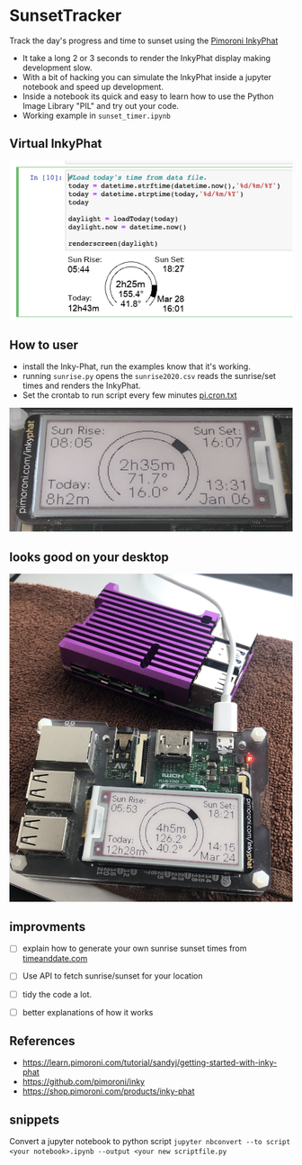# SunsetTracker
Track the day's progress and time to sunset using the [Pimoroni InkyPhat](https://shop.pimoroni.com/products/inky-phat)

- It take a long 2 or 3 seconds to render the InkyPhat display making development slow.
- With a bit of hacking you can simulate the InkyPhat inside a jupyter notebook and speed up development.
- Inside a notebook its quick and easy to learn how to use the Python Image Library "PIL" and try out your code.
- Working example in `sunset_timer.ipynb`

## Virtual InkyPhat
![virtual_inkyphat](./images/virtual_inkyphat.png)

## How to user
- install the Inky-Phat, run the examples know that it's working.
- running  `sunrise.py` opens the ``sunrise2020.csv`` reads the sunrise/set times and renders the InkyPhat.
- Set the crontab to run script every few minutes [pi.cron.txt](./pi.cron.txt)

![SunTracker](./images/SunTracker.jpeg)

## looks good on your desktop
![Sun Tracker in action](./images/inkyphat-on-pi.jpeg)

## improvments
- [ ] explain how to generate your own sunrise sunset times from [timeanddate.com](https://www.timeanddate.com/sun/uk/london?month=1&year=2020)
- [ ] Use API to fetch sunrise/sunset for your location
- [ ] tidy the code a lot.
- [ ] better explanations of how it works


## References
- https://learn.pimoroni.com/tutorial/sandyj/getting-started-with-inky-phat
- https://github.com/pimoroni/inky
- https://shop.pimoroni.com/products/inky-phat

## snippets
Convert a jupyter notebook to python script
`jupyter nbconvert --to script <your notebook>.ipynb --output <your new scriptfile.py`
